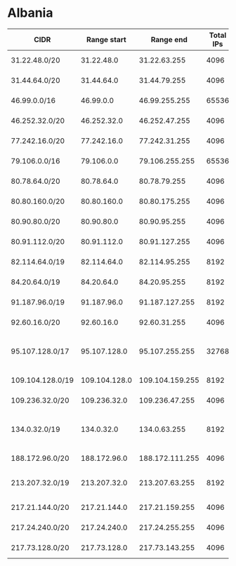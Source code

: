 # Albania

CIDR               | Range start     | Range end       | Total IPs  | Assign date | Owner
------------------ | --------------- | --------------- | ---------- | ----------- | -----
31.22.48.0/20      | 31.22.48.0      | 31.22.63.255    | 4096       | 2011-03-25  | Telekom Albania SH.A
31.44.64.0/20      | 31.44.64.0      | 31.44.79.255    | 4096       | 2011-02-24  | Abissnet sh.a.
46.99.0.0/16       | 46.99.0.0       | 46.99.255.255   | 65536      | 2010-06-08  | 
46.252.32.0/20     | 46.252.32.0     | 46.252.47.255   | 4096       | 2010-12-17  | 4ALB shpk
77.242.16.0/20     | 77.242.16.0     | 77.242.31.255   | 4096       | 2007-02-22  | Abissnet sh.a.
79.106.0.0/16      | 79.106.0.0      | 79.106.255.255  | 65536      | 2007-11-23  | Albtelecom Sh.a.
80.78.64.0/20      | 80.78.64.0      | 80.78.79.255    | 4096       | 2001-07-04  | ABCOM Shpk
80.80.160.0/20     | 80.80.160.0     | 80.80.175.255   | 4096       | 2001-07-17  | 
80.90.80.0/20      | 80.90.80.0      | 80.90.95.255    | 4096       | 2005-06-03  | Ada Holding Shpk.
80.91.112.0/20     | 80.91.112.0     | 80.91.127.255   | 4096       | 2005-06-09  | Abissnet sh.a.
82.114.64.0/19     | 82.114.64.0     | 82.114.95.255   | 8192       | 2003-12-22  | Kujtesa Net Sh.p.k.
84.20.64.0/19      | 84.20.64.0      | 84.20.95.255    | 8192       | 2004-09-02  | Pronet sh.p.k.
91.187.96.0/19     | 91.187.96.0     | 91.187.127.255  | 8192       | 2006-11-24  | 
92.60.16.0/20      | 92.60.16.0      | 92.60.31.255    | 4096       | 2007-11-30  | Abissnet sh.a.
95.107.128.0/17    | 95.107.128.0    | 95.107.255.255  | 32768      | 2008-12-02  | Albanian Satellite Communications sh.p.k.
109.104.128.0/19   | 109.104.128.0   | 109.104.159.255 | 8192       | 2009-09-04  | ITirana Sh.p.k.
109.236.32.0/20    | 109.236.32.0    | 109.236.47.255  | 4096       | 2009-11-30  | Abissnet sh.a.
134.0.32.0/19      | 134.0.32.0      | 134.0.63.255    | 8192       | 2011-11-01  | Agjencia Kombetare Shoqerise se Informacionit
188.172.96.0/20    | 188.172.96.0    | 188.172.111.255 | 4096       | 2009-08-03  | Vodafone Albania Sh.A.
213.207.32.0/19    | 213.207.32.0    | 213.207.63.255  | 8192       | 2005-12-22  | VIVO Communications Sh p k
217.21.144.0/20    | 217.21.144.0    | 217.21.159.255  | 4096       | 2010-10-21  | Nisatel LTD
217.24.240.0/20    | 217.24.240.0    | 217.24.255.255  | 4096       | 2003-05-14  | Albtelecom Sh.a.
217.73.128.0/20    | 217.73.128.0    | 217.73.143.255  | 4096       | 2011-01-17  | ABCOM Shpk
